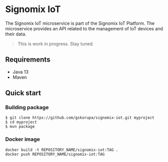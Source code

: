 # Signomix IoT

The Signomix IoT microservice is part of the Signomix IoT Platform. 
The microservice provides an API related to the management of IoT devices and their data.

> This is work in progress. Stay tuned. 

## Requirements

* Java 13
* Maven

## Quick start

### Building package

```
$ git clone https://github.com/gskorupa/signomix-iot.git myproject
$ cd myproject
$ mvn package
```

### Docker image

```
docker build -t REPOSITORY_NAME/signomix-iot:TAG .
docker push REPOSITORY_NAME/signomix-iot:TAG
```
